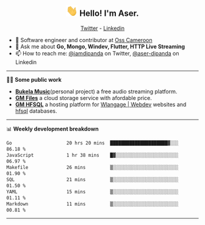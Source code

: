 <h2 align="center"> <img src="https://github.com/gabriel-TheCode/gabriel-TheCode/blob/master/gifs/Hi.gif" width="30px"> Hello! I'm Aser.</h2>
<p align="center">
  <a href="https://twitter.com/iamdipanda">Twitter</a> - 
  <a href="https://www.linkedin.com/in/aser-dipanda/">Linkedin</a>
</p>


- 🔭 Software engineer and contributor at [Oss Cameroon](https://github.com/osscameroon)
- 💬 Ask me about **Go, Mongo, Windev, Flutter, HTTP Live Streaming**
- 📫 How to reach me: [@iamdipanda](https://twitter.com/iamdipanda) on Twitter, [@aser-dipanda](https://www.linkedin.com/in/aser-dipanda/) on Linkedin

-------

👨‍💻 **Some public work**

- **[Bukela Music](https://music.bukela.co)**(personal project) a free audio streaming platform. 
- **[GM Files](https://gamesmania.io)** a cloud storage service with afordable price.
- **[GM HFSQL](https://gamesmania.io)** a hosting platform for [Wlangage | Webdev](https://pcsoft.fr/webdev/index.html) websites and [hfsql](https://pcsoft.fr/accueilpub/hfsql.htm) databases.
-------

📊 **Weekly development breakdown**

<!--START_SECTION:waka-->

```text
Go                    20 hrs 20 mins  █████████████████████▓░░░   86.18 %
JavaScript            1 hr 38 mins    █▓░░░░░░░░░░░░░░░░░░░░░░░   06.97 %
Makefile              26 mins         ▒░░░░░░░░░░░░░░░░░░░░░░░░   01.90 %
SQL                   21 mins         ▒░░░░░░░░░░░░░░░░░░░░░░░░   01.50 %
YAML                  15 mins         ▒░░░░░░░░░░░░░░░░░░░░░░░░   01.11 %
Markdown              11 mins         ▒░░░░░░░░░░░░░░░░░░░░░░░░   00.81 %
```

<!--END_SECTION:waka-->

-------
